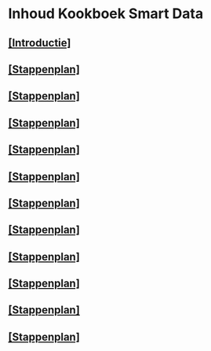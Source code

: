 # Inhoud Kookboek Smart Data

## [[Introductie]](metamorphoses_introductie.md)
## [[Stappenplan]](metamorphoses_stap_1.md)
## [[Stappenplan]](metamorphoses_stap_2.md)
## [[Stappenplan]](metamorphoses_stap_3.md)
## [[Stappenplan]](metamorphoses_stap_4.md)
## [[Stappenplan]](metamorphoses_stap_5.md)
## [[Stappenplan]](metamorphoses_stap_6.md)
## [[Stappenplan]](metamorphoses_stap_7.md)
## [[Stappenplan]](metamorphoses_stap_8.md)
## [[Stappenplan]](metamorphoses_stap_9.md)
## [[Stappenplan]](metamorphoses_stap_10.md)
## [[Stappenplan]](metamorphoses_stap_11.md)
